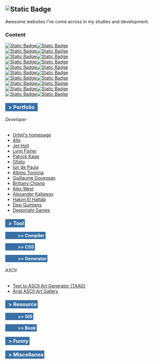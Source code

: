 ![Static Badge](https://img.shields.io/badge/websites-133C55?style=for-the-badge&logo=GitHub&logoColor=black&label=awesome&labelColor=386FA4&link=https%3A%2F%2Fgithub.com%2Fdodio12138%2Fawesome-websites)
---

Awesome websites I've come across in my studies and development.

### Content

[![Static Badge](https://img.shields.io/badge/%E2%94%9C%E2%94%80%E2%94%80%20-133C55?style=flat-square)![Static Badge](https://img.shields.io/badge/Portfolio-386FA4?style=flat-square)](#portfolio)  
[![Static Badge](https://img.shields.io/badge/%E2%94%9C%E2%94%80%E2%94%80%20-133C55?style=flat-square)![Static Badge](https://img.shields.io/badge/Tool-386FA4?style=flat-square)](#tool)    
[![Static Badge](https://img.shields.io/badge/%E2%94%82%C2%A0%C2%A0%20%E2%94%9C%E2%94%80%E2%94%80%20-133C55?style=flat-square)![Static Badge](https://img.shields.io/badge/Compiler-386FA4?style=flat-square)](#compiler)  
[![Static Badge](https://img.shields.io/badge/%E2%94%82%C2%A0%C2%A0%20%E2%94%9C%E2%94%80%E2%94%80%20-133C55?style=flat-square)![Static Badge](https://img.shields.io/badge/CSS-386FA4?style=flat-square)](#CSS)  
[![Static Badge](https://img.shields.io/badge/%E2%94%82%C2%A0%C2%A0%20%E2%94%94%E2%94%80%E2%94%80%20%20-133C55?style=flat-square)![Static Badge](https://img.shields.io/badge/Generator-386FA4?style=flat-square)](#generator)      
[![Static Badge](https://img.shields.io/badge/%E2%94%9C%E2%94%80%E2%94%80%20-133C55?style=flat-square)![Static Badge](https://img.shields.io/badge/Resource-386FA4?style=flat-square)](#resource)     
[![Static Badge](https://img.shields.io/badge/%E2%94%82%C2%A0%C2%A0%20%E2%94%9C%E2%94%80%E2%94%80%20-133C55?style=flat-square)![Static Badge](https://img.shields.io/badge/GIS-386FA4?style=flat-square)](#GIS)    
[![Static Badge](https://img.shields.io/badge/%E2%94%82%C2%A0%C2%A0%20%E2%94%94%E2%94%80%E2%94%80%20%20-133C55?style=flat-square)![Static Badge](https://img.shields.io/badge/Book-386FA4?style=flat-square)](#book)     
[![Static Badge](https://img.shields.io/badge/%E2%94%9C%E2%94%80%E2%94%80%20-133C55?style=flat-square)![Static Badge](https://img.shields.io/badge/Funny-386FA4?style=flat-square)](#funny)     
[![Static Badge](https://img.shields.io/badge/%E2%94%94%E2%94%80%E2%94%80%20%20-133C55?style=flat-square)![Static Badge](https://img.shields.io/badge/Miscellanea-386FA4?style=flat-square)](#miscellanea)    




### <span id="portfolio" style="background: #386FA4; padding:3px 10px 3px 10px; color: white">> Portfolio</span>

###### Developer
- [Orteil's homepage](https://orteil.dashnet.org/)
- [Alle](https://sava.io/)
- [Jet Holt](https://jetholt.com/)
- [Lynn Fisher](https://lynnandtonic.com/)
- [Patrick Kage](https://ka.ge/)
- [Gfolio](https://gfolio.enjeck.com/)
- [Iuri de Paula](https://iuri.is/)
- [Albino Tonnina](https://albinotonnina.com/)
- [Guillaume Gouessan](https://guillaumegouessan.com/)
- [Brittany Chiang](https://brittanychiang.com/)
- [Alex West](https://www.alexwest.co/)
- [Alexander Kallaway](http://ka11away.com/)
- [Hakim El Hattab](https://hakim.se/)
- [Desi Quintans](https://www.desiquintans.com/)
- [Deepnight Games](https://deepnight.net)

### <span id="tool" style="background: #386FA4; padding:3px 3px 3px 10px; color: white">> Tool</span>

#### <span id="compiler" style="background: #386FA4; padding:3px 3px 3px 40px; color: white">>> Compiler</span>
#### <span id="CSS" style="background: #386FA4; padding:3px 3px 3px 40px; color: white">>> CSS</span>
#### <span id="generator" style="background: #386FA4; padding:3px 3px 3px 40px; color: white">>> Generator</span>
######  ASCII
- [Text to ASCII Art Generator (TAAG)](http://www.patorjk.com/software/taag/)
- [Arial ASCII Art Gallery](http://patorjk.com/arial-ascii-art/)

### <span id="resource" style="background: #386FA4; padding:3px 3px 3px 10px; color: white">> Resource</span>

#### <span id="GIS" style="background: #386FA4; padding:3px 3px 3px 40px; color: white">>> GIS</span>
#### <span id="book" style="background: #386FA4; padding:3px 3px 3px 40px; color: white">>> Book</span>

### <span id="funnny" style="background: #386FA4; padding:3px 3px 3px 10px; color: white">> Funny</span>

### <span id="miscellanea" style="background: #386FA4; padding:3px 3px 3px 10px; color: white">> Miscellanea</span>

